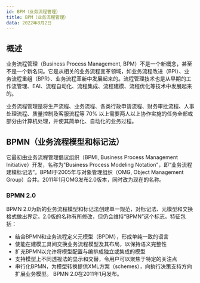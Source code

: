 ```yaml
---
id: BPM（业务流程管理）
title: BPM（业务流程管理）
data: 2022年8月2日
---
```


## 概述

业务流程管理（Business Process Management, BPM）不是一个新概念，甚至不是一个新名词。它是从相关的业务流程变革领域，如业务流程改进（BPI）、业务流程重组（BPR）、业务流程革新中发展起来的。流程管理技术也是从早期的工作流管理、EAI、流程自动化、流程集成、流程建模、流程优化等技术中发展起来的。

业务流程管理是将生产流程、业务流程、各类行政申请流程、财务审批流程、人事处理流程、质量控制及客服流程等 70% 以上需要两人以上协作实施的任务全部或部分由计算机处理，并使其简单化、自动化的业务过程。

## BPMN（业务流程模型和标记法）

它最初由业务流程管理倡议组织（BPMI, Business Process Management Initiative）开发，名称为"Business Process Modeling Notation"，即“业务流程建模标记法”。BPMI于2005年与对象管理组织（OMG, Object Management Group）合并。2011年1月OMG发布2.0版本，同时改为现在的名称。

### BPMN 2.0

BPMN 2.0为新的业务流程模型和标记法创建单一规范，对标记法、元模型和交换格式做出界定。2.0版的名称有所修改，但仍会维持“BPMN”这个标志。特征包括：

- 结合BPMN和业务流程定义元模型（BPDM），形成单纯一致的语言
- 使能在建模工具间交换业务流程模型及其布局，以保持语义完整性
- 扩充BPMN以允许将模型配置与编排成独立或集成的模型
- 支持模型上不同透视法的显示和交替，令用户可以聚焦于特定的关注点
- 串行化BPMN，为模型转换提供XML方案（schemes），向执行决策支持方向扩展业务模型。
    BPMN 2.0在2011年1月发布。

